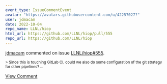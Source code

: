```yaml
---
event_type: IssueCommentEvent
avatar: "https://avatars.githubusercontent.com/u/42257027?"
user: jdmacam
date: 2022-10-04
repo_name: LLNL/hiop
html_url: https://github.com/LLNL/hiop/pull/555
repo_url: https://github.com/LLNL/hiop
---
```


<a href='https://github.com/jdmacam' target='_blank'>jdmacam</a> commented on issue <a href='https://github.com/LLNL/hiop/pull/555' target='_blank'>LLNL/hiop#555</a>.

<small>> Since this is touching GitLab CI, could we also do some configuration of the git strategy for other pipelines?...</small>

<a href='https://github.com/LLNL/hiop/pull/555' target='_blank'>View Comment</a>